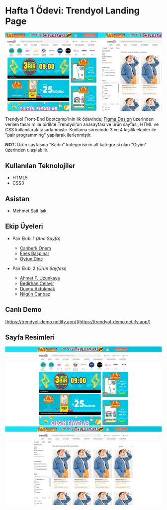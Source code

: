 # Hafta 1 Ödevi: Trendyol Landing Page

![](./assets/images/pages.png)

Trendyol Front-End Bootcamp'inin ilk ödevinde; [Figma Design](https://www.figma.com/file/IwnhPC5WBglAFGc0MJ6wXj/Trendyol-Front-End-Bootcamp?node-id=0%3A1) üzerinden verilen tasarım ile birlikte Trendyol'un anasayfası ve ürün sayfası, HTML ve CSS kullanılarak tasarlanmıştır. Kodlama sürecinde 3 ve 4 kişilik ekipler ile "pair programming" yapılarak ilerlenmiştir.

**NOT:** Ürün sayfasına "Kadın" kategorisinin alt kategorisi olan "Giyim" üzerinden ulaşılabilir.

## Kullanılan Teknolojiler

- HTML5
- CSS3

## Asistan

- Mehmet Sait Işık

## Ekip Üyeleri

- Pair Ekibi 1 *(Ana Sayfa)*
  
  - [Canberk Önem](https://github.com/canberkonem)
  - [Enes Başpınar](https://github.com/baspinarenes)
  - [Oytun Dinç](https://github.com/oytundinc)

- Pair Ekibi 2 *(Ürün Sayfası)*
  - [Ahmet F. Uzunkaya](https://github.com/MihrimatriX)
  - [Bedirhan Celayir](https://github.com/rokasta12)
  - [Duygu Aktukmak](https://github.com/duyguaktukmak)
  - [Nilgün Canbaz](https://github.com/nilguncanbaz)

## Canlı Demo

[https://trendyol-demo.netlify.app/](https://trendyol-demo.netlify.app/)

## Sayfa Resimleri

![](./assets/images/home-page.png)
![](./assets/images/product-page.png)
